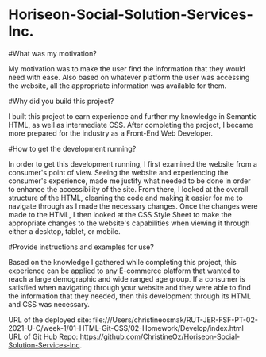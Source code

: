 # Horiseon-Social-Solution-Services-Inc.

#What was my motivation? 

My motivation was to make the user find the information that they would need with ease. Also based on whatever platform the user was accessing the website, all the appropriate information  was available for them.   

#Why did you build this project? 

I built this project to earn experience and further my knowledge in Semantic HTML, as well as intermediate CSS. After completing the project, I became more prepared for the industry as a Front-End Web Developer.   

#How to get the development running?  

In order to get this development running, I first examined the website from a consumer's point of view. Seeing the website and experiencing the consumer's experience, made me justify what needed to be done in order to  enhance the accessibility of the site. From there, I looked at the overall structure of the HTML, cleaning the code and making it easier for me to navigate through as I made the necessary changes. Once the changes were made to the HTML, I then looked at  the CSS Style Sheet to make the appropriate changes to the website's capabilities when viewing it through either a desktop, tablet, or mobile.   

#Provide instructions and examples for use?  

Based on the knowledge I gathered while completing this project, this experience can be applied to any E-commerce platform that wanted to reach a large demographic and wide ranged age group. If a consumer is satisfied when navigating through your website and they were able to find the information that they needed, then this development through its HTML and CSS was necessary. 

URL of the deployed site: file:///Users/christineosmak/RUT-JER-FSF-PT-02-2021-U-C/week-1/01-HTML-Git-CSS/02-Homework/Develop/index.html
URL of Git Hub Repo: https://github.com/ChristineOz/Horiseon-Social-Solution-Services-Inc.
